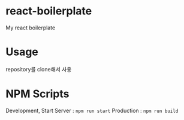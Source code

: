 # react-boilerplate

My react boilerplate

# Usage

repository를 clone해서 사용

# NPM Scripts

Development, Start Server : `npm run start`
Production : `npm run build`
